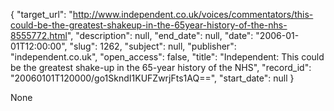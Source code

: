 {
  "target_url": "http://www.independent.co.uk/voices/commentators/this-could-be-the-greatest-shakeup-in-the-65year-history-of-the-nhs-8555772.html", 
  "description": null, 
  "end_date": null, 
  "date": "2006-01-01T12:00:00", 
  "slug": 1262, 
  "subject": null, 
  "publisher": "independent.co.uk", 
  "open_access": false, 
  "title": "Independent: This could be the greatest shake-up in the 65-year history of the NHS", 
  "record_id": "20060101T120000/go1SkndI1KUFZwrjFts1AQ==", 
  "start_date": null
}

None